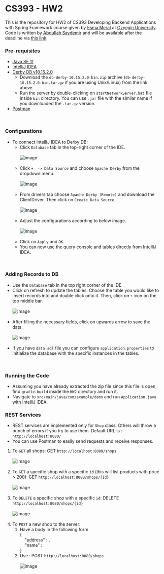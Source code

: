 # CS393 - HW2
This is the repository for HW2 of CS393 Developing Backend Applications with Spring Framework course given by [Esma Meral](https://github.com/esmameral) at [Ozyegin University](https://www.ozyegin.edu.tr).
Code is written by [Abdullah Saydemir](https://github.com/Saydemr) and will be available after the deadline via [this link](https://github.com/Saydemr/CS393/tree/main/HW2).
<br>
### Pre-requisites
- [Java SE 11](https://www.oracle.com/tr/java/technologies/javase/jdk11-archive-downloads.html)
- [IntelliJ IDEA](https://www.jetbrains.com/idea/download)
- [Derby DB v10.15.2.0](https://db.apache.org/derby/derby_downloads.html)
  - Download the `db-derby-10.15.2.0-bin.zip` archive (`db-derby-10.15.2.0-bin.tar.gz` if you are using Unix/Linux) from the link above.
  - Run the server by double-clicking on `startNetworkServer.bat` file inside `bin` directory. You can use `.jar` file with the similar name if you downloaded the `.tar.gz` version.
- [Postman](https://www.postman.com/downloads/)
<br>

### Configurations
- To connect IntelliJ IDEA to Derby DB:
  - Click `Database` tab in the top-right corner of the IDE. <br><br> ![image](Screenshot_3.png) <br><br>
  - Click `+  -> Data Source` and choose `Apache Derby` from the dropdown menu. <br><br> ![image](Screenshot_7.png) <br><br>
  - From drivers tab choose `Apache Derby (Remote)` and download the ClientDriver. Then click on `Create Data Source`. <br><br> ![image](Screenshot_1.png) <br><br>
  - Adjust the configurations according to below image. <br><br> ![image](Screenshot_2.png) <br><br>
  - Click on `Apply` and `OK`.
  - You can now use the query console and tables directly from IntelliJ IDEA.
<br>

### Adding Records to DB
- Use the `Database` tab in the top right corner of the IDE.
- Click on refresh to update the tables. Choose the table you would like to insert records into and double click onto it. Then, click on `+` icon on the top middle bar. <br><br>![image](Screenshot_4.png)<br><br>
- After filling the necessary fields, click on upwards arrow to save the data. <br><br> ![image](Screenshot_5.png) <br><br>
- If you have `data.sql` file you can configure `application.properties` to initialize the database with the specific instances in the tables.
<br>


### Running the Code
- Assuming you have already extracted the zip file since this file is open, find `gradle.build` inside the `HW2` directory and run it.
- Navigate to `src/main/java/com/example/demo` and run `Application.java` with IntelliJ IDEA.


### REST Services
- REST services are implemented only for `Shop` class. Others will throw a bunch of errors if you try to use them. Default URL is : `http://localhost:8080/`
- You can use Postman to easily send requests and receive responses.

1. To `GET` all shops: GET `http://localhost:8080/shops` <br><br>
![image](p1.png) <br><br>
2. To `GET` a specific shop with a specific `id` (this will list products with price > 200): GET `http://localhost:8080/shops/{id}` <br><br> ![image](p2.png) <br><br>
3. To `DELETE` a specific shop with a specific `id`: DELETE `http://localhost:8080/shops/{id}` <br><br> ![image](p3.png) <br><br>
4. To `POST` a new shop to the server:
   1. Have a body in the following form <br>
      { <br>
      &nbsp;&nbsp;&nbsp;&nbsp;"address" : <address-string>, <br>
      &nbsp;&nbsp;&nbsp;&nbsp;"name" : <name-of-shop-string> <br>
      } <br>
   2. Use : POST `http://localhost:8080/shops`
<br><br>
![image](p4.png)<br><br>

    

